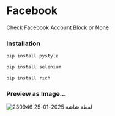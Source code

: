 # Facebook
Check Facebook Account Block or None

### Installation

```python
pip install pystyle
```
```python
pip install selenium
```
```python
pip install rich
```

### Preview as Image...
![لقطة شاشة 2025-01-25 230946](https://github.com/user-attachments/assets/6fa29ba5-f3af-4f97-a310-d059da03967e)

